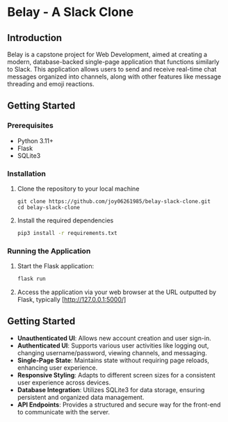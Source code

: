 # Belay - A Slack Clone

## Introduction

Belay is a capstone project for Web Development, aimed at creating a modern, database-backed single-page application that functions similarly to Slack. This application allows users to send and receive real-time chat messages organized into channels, along with other features like message threading and emoji reactions.

## Getting Started

### Prerequisites

- Python 3.11+
- Flask
- SQLite3

### Installation

1. Clone the repository to your local machine
   ```
   git clone https://github.com/joy06261985/belay-slack-clone.git
   cd belay-slack-clone
   ```
2. Install the required dependencies
   ``` bash
   pip3 install -r requirements.txt
   ```
   
### Running the Application  
1. Start the Flask application:
   ``` bash
   flask run
   ```
2. Access the application via your web browser at the URL outputted by Flask, typically
   [http://127.0.0.1:5000/]

## Getting Started
- **Unauthenticated UI**: Allows new account creation and user sign-in.
- **Authenticated UI**: Supports various user activities like logging out, changing username/password, viewing channels, and messaging.
- **Single-Page State**: Maintains state without requiring page reloads, enhancing user experience.
- **Responsive Styling**: Adapts to different screen sizes for a consistent user experience across devices.
- **Database Integration**: Utilizes SQLite3 for data storage, ensuring persistent and organized data management.
- **API Endpoints**: Provides a structured and secure way for the front-end to communicate with the server.
